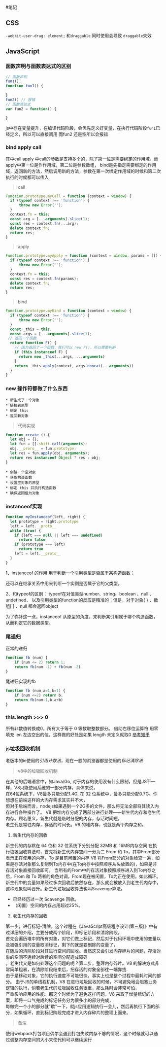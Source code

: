 #笔记
## CSS
`-webkit-user-drag: element;` 和`draggable` 同时使用会导致 `draggable`失效

## JavaScript

### 函数声明与函数表达式的区别
```javascript
// 函数声明
fun1();
function fun1() {
  
}
fun2() // 报错
// 函数表达式
var fun2 = function() {
  
}
```
js中存在变量提升，在编译代码阶段，会优先定义好变量，在执行代码阶段`fun1`已经定义，所以可以直接调用
而fun2 还是空所以会报错

### bind apply call
其中call apply
中call的参数是支持多个的，除了第一位是需要绑定的作用域，而apply中第一位是作作用域，第二位是参数数组，
bind是先指定需要绑定的作用域，返回新的方法，然后调用新的方法，参数在第一次绑定作用域的时候和第二次执行的时候都可以传入

> call
```javascript
Function.prototype.myCall = function (context = window) {
  if (typeof context !== 'function') {
      throw new Error('');
  }
  context.fn = this;
  const arg = [...arguments].slice(1);
  const res = context.fn(...arg);
  delete context.fn;
  return res;
}

```
> apply
```javascript
Function.prototype.myApply = function (context = window, params = []) {
  if (typeof context !== 'function') {
      throw new Error('');
  }
  context.fn = this;
  const res = context.fn(params);
  delete context.fn;
  return res;
}

```
> bind
```javascript
Function.prototype.myBind = function (context = window) {
  if (typeof context !== 'function') {
      throw new Error('');
  }
  const _this = this;
  const args = [...arguments].slice(1);
 // 返回一个函数
  return function F() {
    // 因为返回了一个函数，我们可以 new F()，所以需要判断
    if (this instanceof F) {
      return new _this(...args, ...arguments)
    }
    return _this.apply(context, args.concat(...arguments))
  }
}

```
### new 操作符都做了什么东西

    * 新生成了一个对象
    * 链接到原型
    * 绑定 this
    * 返回新对象
> 代码实现

```javascript
function create () {
  let obj = {};
  let fun = [].shift.call(arguments);
  obj.__proro__ = fun.prototype;
  let res = fun.apply(obj, arguments);
  return res instanceof Object ? res : obj;
}
```
    * 创建一个空对象
    * 获取构造函数
    * 设置空对象的原型
    * 绑定 this 并执行构造函数
    * 确保返回值为对象

### instanceof实现

```javascript
function myInstanceof(left, right) {
  let prototype = right.prototype
  left = left.__proto__
  while (true) {
    if (left === null || left === undefined)
      return false
    if (prototype === left)
      return true
    left = left.__proto__
  }
}
```
1、instanceof 的作用
用于判断一个引用类型是否属于某构造函数；

还可以在继承关系中用来判断一个实例是否属于它的父类型。

2、和typeof的区别：
typeof在对值类型number、string、boolean 、null 、 undefined、 以及引用类型的function的反应是精准的；但是，对于对象{ } 、数组[ ] 、null 都会返回object

为了弥补这一点，instanceof 从原型的角度，来判断某引用属于哪个构造函数，从而判定它的数据类型。

### 尾递归
正常的递归
```javascript
function fb (num) {
	if (num <= 2) return 1;
	return fb(num -1) + fb(num -2)
} 
```
尾递归实现的fb
```javascript
function fb (num,a=1,b=1) {
	if (num <=2) return b;
	return fb(num-1,b,a+b)
} 
```
###  this.length >>> 0
所有非数值转换成0，所有大于等于 0 等数取整数部分。
借助右移位运算符 用零填充 len 左边空出的位，这样做的好处是如果 length 未定义就取0
[参考知乎](https://www.zhihu.com/question/20693429)

### js垃圾回收机制
老版本的ie使用的*引用计数法*，现在一般的浏览器都是使用的*标记清除法*

> v8中的垃圾回收机制

在其他的后端语言中，如Java/Go, 对于内存的使用没有什么限制，但是JS不一样，V8只能使用系统的一部分内存，具体来说，  
在64位系统下，V8最多只能分配1.4G, 在 32 位系统中，最多只能分配0.7G。你想想在前端这样的大内存需求其实并不大，  
但对于后端而言，nodejs如果遇到一个2G多的文件，那么将无法全部将其读入内存进行各种操作了。
V8 把堆内存分成了两部分进行处理——新生代内存和老生代内存。顾名思义，新生代就是临时分配的内存，存活时间短，  
 老生代是常驻内存，存活的时间长。V8 的堆内存，也就是两个内存之和。

1. 新生代内存的回收

新生代的内存默在 64 位和 32 位系统下分别分配 32MB 和 16MB内存空间
在执行垃圾回收算法时，首先将新生代内存空间一分为二 From 和 To，其中From部分表示正在使用的内存，To 是目前闲置的内存
V8 将From部分的对象检查一遍，如果是存活对象那么复制到To内存中(在To内存中按照顺序从头放置的)，如果是非存活对象直接回收即可。
当所有的From中的存活对象按照顺序进入到To内存之后，From 和 To 两者的角色对调，From现在被闲置，To为正在使用，如此循环。
新生代中的变量如果经过多次回收后依然存在，那么就会被放入到老生代内存中，这种现象就叫晋升。新生代垃圾回收算法也叫Scavenge算法。
* 已经经历过一次 Scavenge 回收。
* （闲置）空间的内存占用超过25%。

2. 老生代内存的回收

第一步，进行标记-清除。这个过程在《JavaScript高级程序设计(第三版)》中有过详细的介绍，主要分成两个阶段，即标记阶段和清除阶段。  
首先会遍历堆中的所有对象，对它们做上标记，然后对于代码环境中使用的变量以及被强引用的变量取消标记，剩下的就是要删除的变量了，  
在随后的清除阶段对其进行空间的回收。当然这又会引发内存碎片的问题，存活对象的空间不连续对后续的空间分配造成障碍  
。老生代又是如何处理这个问题的呢？第二步，整理内存碎片。V8 的解决方式非常简单粗暴，在清除阶段结束后，把存活的对象全部往一端靠拢.  
由于是移动对象，它的执行速度不可能很快，事实上也是整个过程中最耗时间的部分。
由于JS的单线程机制，V8 在进行垃圾回收的时候，不可避免地会阻塞业务逻辑的执行，倘若老生代的垃圾回收任务很重，那么耗时会非常可怕，  
严重影响应用的性能。那这个时候为了避免这样问题，V8 采取了增量标记的方案，即将一口气完成的标记任务分为很多小的部分完成，  
每做完一个小的部分就"歇"一下，就js应用逻辑执行一会儿，然后再执行下面的部分，如果循环，直到标记阶段完成才进入内存碎片的整理上面来。

> 备注

使用webpack打包项目偶尔会遇到打包失败内存不够的情况，这个时候就可以通过调整内存空间的大小来使代码可以继续运行






